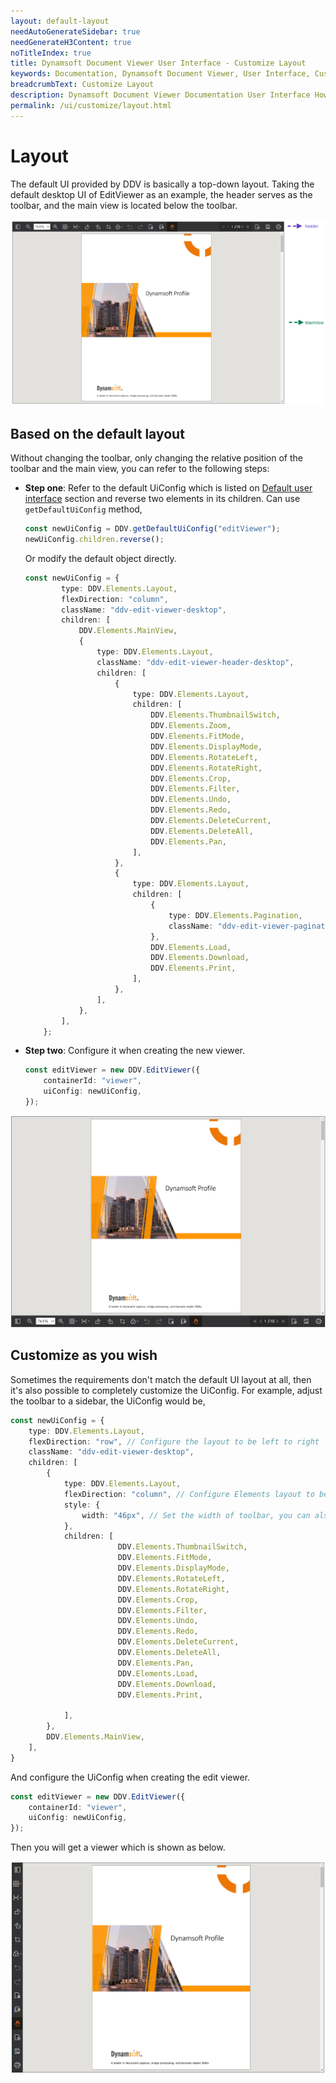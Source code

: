 ```yaml
---
layout: default-layout
needAutoGenerateSidebar: true
needGenerateH3Content: true
noTitleIndex: true
title: Dynamsoft Document Viewer User Interface - Customize Layout
keywords: Documentation, Dynamsoft Document Viewer, User Interface, Customize Layout
breadcrumbText: Customize Layout
description: Dynamsoft Document Viewer Documentation User Interface How to Customize Layout 
permalink: /ui/customize/layout.html
---
```


# Layout

The default UI provided by DDV is basically a top-down layout. Taking the default desktop UI of EditViewer as an example, the header serves as the toolbar, and the main view is located below the toolbar.

![Header & main view](/assets/imgs/cuslayoutbefore.png)

## Based on the default layout

Without changing the toolbar, only changing the relative position of the toolbar and the main view, you can refer to the following steps:

- **Step one**: Refer to the default UiConfig which is listed on [Default user interface](#) section and reverse two elements in its children. Can use `getDefaultUiConfig` method,
    ```typescript
    const newUiConfig = DDV.getDefaultUiConfig("editViewer");
    newUiConfig.children.reverse();
    ```

    Or modify the default object directly.
    ```typescript
    const newUiConfig = {
            type: DDV.Elements.Layout,
            flexDirection: "column",
            className: "ddv-edit-viewer-desktop",
            children: [
                DDV.Elements.MainView,
                {
                    type: DDV.Elements.Layout,
                    className: "ddv-edit-viewer-header-desktop",
                    children: [
                        {
                            type: DDV.Elements.Layout,
                            children: [
                                DDV.Elements.ThumbnailSwitch,
                                DDV.Elements.Zoom,
                                DDV.Elements.FitMode,
                                DDV.Elements.DisplayMode,
                                DDV.Elements.RotateLeft,
                                DDV.Elements.RotateRight,
                                DDV.Elements.Crop,
                                DDV.Elements.Filter,
                                DDV.Elements.Undo,
                                DDV.Elements.Redo,
                                DDV.Elements.DeleteCurrent,
                                DDV.Elements.DeleteAll,
                                DDV.Elements.Pan,
                            ],
                        },
                        {
                            type: DDV.Elements.Layout,
                            children: [
                                {
                                    type: DDV.Elements.Pagination,
                                    className: "ddv-edit-viewer-pagination-desktop",
                                },
                                DDV.Elements.Load,
                                DDV.Elements.Download,
                                DDV.Elements.Print,
                            ],
                        },
                    ],
                },
            ],
        };
    ```
- **Step two**: Configure it when creating the new viewer.
    ```typescript
    const editViewer = new DDV.EditViewer({
        containerId: "viewer",
        uiConfig: newUiConfig,
    });
    ```

![Reverse header and main view](/assets/imgs/cusrevafter.png)
<!-- ### Method two: Update UI dynamically after creating the edit viewer.

- **Step one**: Get current UiConfig by using method [`getUiConfig()`]().
    ```typescript
    const editViewer = new DDV.EditViewer({
        containerId: "viewer",
    });
    const uiConfig = editViewer.getUiConfig();
    ```
- **Step two**: Reverse two elements in its children.
    ```typescript
    uiConfig.children.reverse();
    ```
- **Step three**: Update the revised UiConfig by using method [`updateUiConfig()`]().
    ```typescript
    editViewer.updateUiConfig(uiConfig); 
    ```-->

## Customize as you wish

Sometimes the requirements don't match the default UI layout at all, then it's also possible to completely customize the UiConfig. For example, adjust the toolbar to a sidebar, the UiConfig would be,

```typescript
const newUiConfig = {
    type: DDV.Elements.Layout,
    flexDirection: "row", // Configure the layout to be left to right
    className: "ddv-edit-viewer-desktop",
    children: [
        {
            type: DDV.Elements.Layout,
            flexDirection: "column", // Configure Elements layout to be top-down.
            style: {
                width: "46px", // Set the width of toolbar, you can also set other style configurations here.
            },
            children: [
                        DDV.Elements.ThumbnailSwitch,
                        DDV.Elements.FitMode,
                        DDV.Elements.DisplayMode,
                        DDV.Elements.RotateLeft,
                        DDV.Elements.RotateRight,
                        DDV.Elements.Crop,
                        DDV.Elements.Filter,
                        DDV.Elements.Undo,
                        DDV.Elements.Redo,
                        DDV.Elements.DeleteCurrent,
                        DDV.Elements.DeleteAll,
                        DDV.Elements.Pan,
                        DDV.Elements.Load,
                        DDV.Elements.Download,
                        DDV.Elements.Print,

            ],
        },
        DDV.Elements.MainView,
    ],
}
```

And configure the UiConfig when creating the edit viewer.

```typescript
const editViewer = new DDV.EditViewer({
    containerId: "viewer",
    uiConfig: newUiConfig,
});
```

Then you will get a viewer which is shown as below.

![Change toolbar to a sidebar](/assets/imgs/cussidebar.png)

